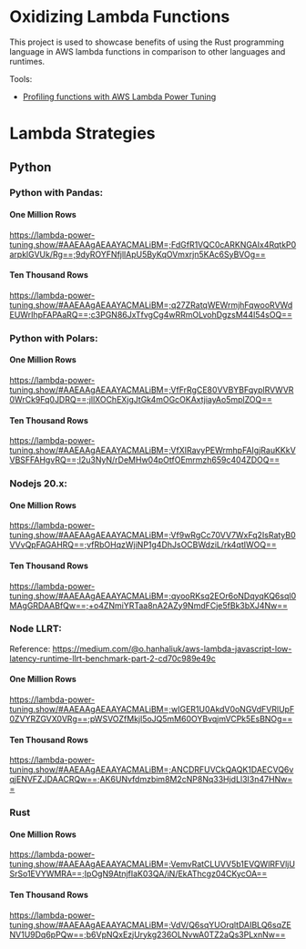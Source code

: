 # Oxidizing Lambda Functions

This project is used to showcase benefits of using the Rust programming language in AWS lambda functions in comparison to other languages and runtimes.

Tools:

-   [Profiling functions with AWS Lambda Power Tuning](https://docs.aws.amazon.com/lambda/latest/operatorguide/profile-functions.html)

# Lambda Strategies

## Python

### Python with Pandas:

#### One Million Rows

https://lambda-power-tuning.show/#AAEAAgAEAAYACMALiBM=;FdGfR1VQC0cARKNGAIx4RqtkP0arpklGVUk/Rg==;9dyROYFNfjllApU5ByKqOVmxrjn5KAc6SyBVOg==

#### Ten Thousand Rows

https://lambda-power-tuning.show/#AAEAAgAEAAYACMALiBM=;q27ZRatqWEWrmjhFqwooRVWdEUWrIhpFAPAaRQ==;c3PGN86JxTfvgCg4wRRmOLvohDgzsM44I54sOQ==

### Python with Polars:

#### One Million Rows

https://lambda-power-tuning.show/#AAEAAgAEAAYACMALiBM=;VfFrRgCE80VVBYBFqyplRVWVR0WrCk9Fq0JDRQ==;jllXOChEXjgJtGk4mOGcOKAxtjiayAo5mplZOQ==

#### Ten Thousand Rows

https://lambda-power-tuning.show/#AAEAAgAEAAYACMALiBM=;VfXIRavyPEWrmhpFAIgjRauKKkVVBSFFAHgvRQ==;l2u3NyN/rDeMHw04pOtfOEmrmzh659c404ZDOQ==

### Nodejs 20.x:

#### One Million Rows

https://lambda-power-tuning.show/#AAEAAgAEAAYACMALiBM=;Vf9wRgCc70VV7WxFq2IsRatyB0VVvQpFAGAHRQ==;vfRbOHqzWjiNP1g4DhJsOCBWdziL/rk4qtIWOQ==

#### Ten Thousand Rows

https://lambda-power-tuning.show/#AAEAAgAEAAYACMALiBM=;qyooRKsq2EOr6oNDqyqKQ6sql0MAgGRDAABfQw==;+o4ZNmiYRTaa8nA2AZy9NmdFCje5fBk3bXJ4Nw==

### Node LLRT:

Reference: https://medium.com/@o.hanhaliuk/aws-lambda-javascript-low-latency-runtime-llrt-benchmark-part-2-cd70c989e49c

#### One Million Rows

https://lambda-power-tuning.show/#AAEAAgAEAAYACMALiBM=;wIGER1U0AkdV0oNGVdFVRlUpF0ZVYRZGVX0VRg==;pWSVOZfMkjl5oJQ5mM60OYBvqjmVCPk5EsBNOg==

#### Ten Thousand Rows

https://lambda-power-tuning.show/#AAEAAgAEAAYACMALiBM=;ANCDRFUVCkQAQK1DAECVQ6vqjENVFZJDAACRQw==;AK6UNvfdmzbim8M2cNP8Nq33HjdLl3I3n47HNw==

### Rust

#### One Million Rows

https://lambda-power-tuning.show/#AAEAAgAEAAYACMALiBM=;VemvRatCLUVV5b1EVQWlRFVljUSrSo1EVYWMRA==;IpOgN9AtnjfIaK03QA/iN/EkAThcgz04CKycOA==

#### Ten Thousand Rows

https://lambda-power-tuning.show/#AAEAAgAEAAYACMALiBM=;VdV/Q6sqYUOrqltDAIBLQ6sqZENV1U9Dq6pPQw==;b6VpNQxEzjUrykg236OLNvwA0TZ2aQs3PLxnNw==
